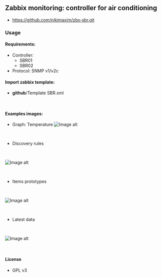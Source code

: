## Zabbix monitoring: controller for air conditioning
- https://github.com/nikimaxim/zbx-sbr.git

### Usage
#### Requirements:
- Controller: 
  - SBR01
  - SBR02  
- Protocol: SNMP v1/v2c

#### Import zabbix template:
- **github**/Template SBR.xml

<br/>

#### Examples images:
- Graph: Temperature
![Image alt](https://github.com/nikimaxim/zbx-sbr/blob/main/img/1.png)

<br/>

- Discovery rules

<br/>

![Image alt](https://github.com/nikimaxim/zbx-sbr/blob/main/img/2.png)

<br/>

- Items prototypes

<br/>

![Image alt](https://github.com/nikimaxim/zbx-sbr/blob/main/img/3.png)

<br/>

- Latest data

<br/>

![Image alt](https://github.com/nikimaxim/zbx-sbr/blob/main/img/4.png)

<br/>

#### License
- GPL v3